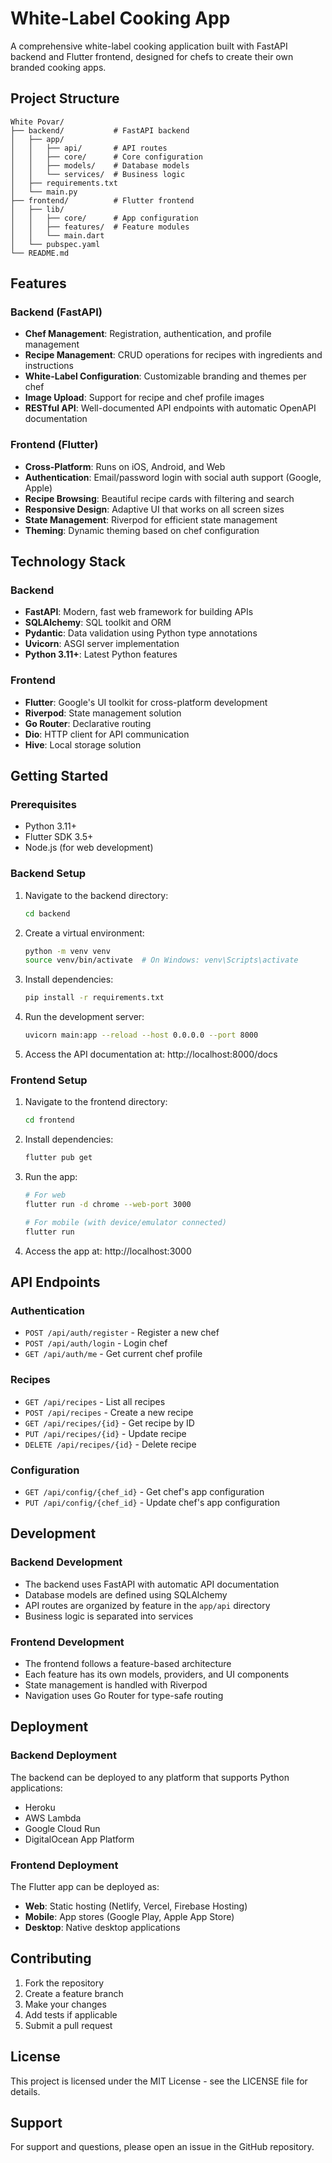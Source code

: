 # White-Label Cooking App

A comprehensive white-label cooking application built with FastAPI backend and Flutter frontend, designed for chefs to create their own branded cooking apps.

## Project Structure

```
White Povar/
├── backend/           # FastAPI backend
│   ├── app/
│   │   ├── api/       # API routes
│   │   ├── core/      # Core configuration
│   │   ├── models/    # Database models
│   │   └── services/  # Business logic
│   ├── requirements.txt
│   └── main.py
├── frontend/          # Flutter frontend
│   ├── lib/
│   │   ├── core/      # App configuration
│   │   ├── features/  # Feature modules
│   │   └── main.dart
│   └── pubspec.yaml
└── README.md
```

## Features

### Backend (FastAPI)
- **Chef Management**: Registration, authentication, and profile management
- **Recipe Management**: CRUD operations for recipes with ingredients and instructions
- **White-Label Configuration**: Customizable branding and themes per chef
- **Image Upload**: Support for recipe and chef profile images
- **RESTful API**: Well-documented API endpoints with automatic OpenAPI documentation

### Frontend (Flutter)
- **Cross-Platform**: Runs on iOS, Android, and Web
- **Authentication**: Email/password login with social auth support (Google, Apple)
- **Recipe Browsing**: Beautiful recipe cards with filtering and search
- **Responsive Design**: Adaptive UI that works on all screen sizes
- **State Management**: Riverpod for efficient state management
- **Theming**: Dynamic theming based on chef configuration

## Technology Stack

### Backend
- **FastAPI**: Modern, fast web framework for building APIs
- **SQLAlchemy**: SQL toolkit and ORM
- **Pydantic**: Data validation using Python type annotations
- **Uvicorn**: ASGI server implementation
- **Python 3.11+**: Latest Python features

### Frontend
- **Flutter**: Google's UI toolkit for cross-platform development
- **Riverpod**: State management solution
- **Go Router**: Declarative routing
- **Dio**: HTTP client for API communication
- **Hive**: Local storage solution

## Getting Started

### Prerequisites
- Python 3.11+
- Flutter SDK 3.5+
- Node.js (for web development)

### Backend Setup

1. Navigate to the backend directory:
   ```bash
   cd backend
   ```

2. Create a virtual environment:
   ```bash
   python -m venv venv
   source venv/bin/activate  # On Windows: venv\Scripts\activate
   ```

3. Install dependencies:
   ```bash
   pip install -r requirements.txt
   ```

4. Run the development server:
   ```bash
   uvicorn main:app --reload --host 0.0.0.0 --port 8000
   ```

5. Access the API documentation at: http://localhost:8000/docs

### Frontend Setup

1. Navigate to the frontend directory:
   ```bash
   cd frontend
   ```

2. Install dependencies:
   ```bash
   flutter pub get
   ```

3. Run the app:
   ```bash
   # For web
   flutter run -d chrome --web-port 3000

   # For mobile (with device/emulator connected)
   flutter run
   ```

4. Access the app at: http://localhost:3000

## API Endpoints

### Authentication
- `POST /api/auth/register` - Register a new chef
- `POST /api/auth/login` - Login chef
- `GET /api/auth/me` - Get current chef profile

### Recipes
- `GET /api/recipes` - List all recipes
- `POST /api/recipes` - Create a new recipe
- `GET /api/recipes/{id}` - Get recipe by ID
- `PUT /api/recipes/{id}` - Update recipe
- `DELETE /api/recipes/{id}` - Delete recipe

### Configuration
- `GET /api/config/{chef_id}` - Get chef's app configuration
- `PUT /api/config/{chef_id}` - Update chef's app configuration

## Development

### Backend Development
- The backend uses FastAPI with automatic API documentation
- Database models are defined using SQLAlchemy
- API routes are organized by feature in the `app/api` directory
- Business logic is separated into services

### Frontend Development
- The frontend follows a feature-based architecture
- Each feature has its own models, providers, and UI components
- State management is handled with Riverpod
- Navigation uses Go Router for type-safe routing

## Deployment

### Backend Deployment
The backend can be deployed to any platform that supports Python applications:
- Heroku
- AWS Lambda
- Google Cloud Run
- DigitalOcean App Platform

### Frontend Deployment
The Flutter app can be deployed as:
- **Web**: Static hosting (Netlify, Vercel, Firebase Hosting)
- **Mobile**: App stores (Google Play, Apple App Store)
- **Desktop**: Native desktop applications

## Contributing

1. Fork the repository
2. Create a feature branch
3. Make your changes
4. Add tests if applicable
5. Submit a pull request

## License

This project is licensed under the MIT License - see the LICENSE file for details.

## Support

For support and questions, please open an issue in the GitHub repository.
